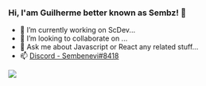 ### Hi, I'am Guilherme better known as Sembz! 👋



- 🔭 I’m currently working on ScDev...
- 👯 I’m looking to collaborate on ...
- 💬 Ask me about Javascript or React any related stuff...
- 📫 [Discord - Sembenevi#8418](https://discord.gg/jbKceKmrSW)

<img src="https://github.readme-stats.vercel.app/api?username=Sembenevi&&show_icons=true&title_color=#fffff&icon_color=bb2af&text_color=daf7dc&bg_color=151515">
